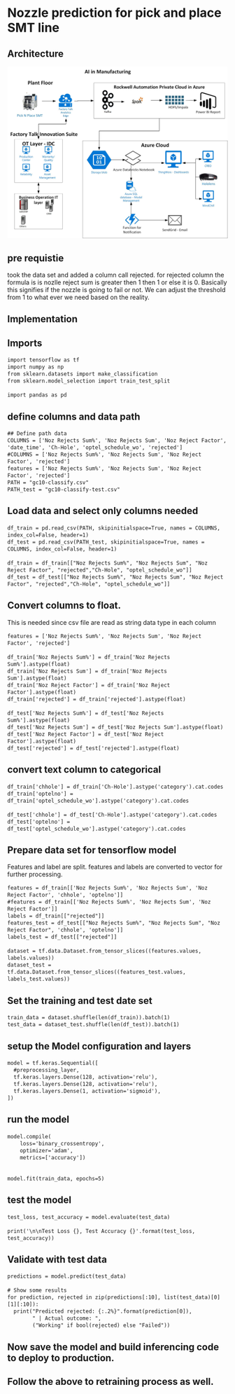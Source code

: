 # Nozzle prediction for pick and place SMT line

## Architecture
![alt text](https://github.com/balakreshnan/PickAndPlace/blob/master/picknplace.jpg "Architecture Pick and Place")

## pre requistie

took the data set and added a column call rejected. for rejected column the formula is is nozlle reject sum is greater then 1 then 1 or else it is 0. Basically this signifies if the nozzle is going to fail or not. We can adjust the threshold from 1 to what ever we need based on the reality.

## Implementation

## Imports

```
import tensorflow as tf
import numpy as np
from sklearn.datasets import make_classification
from sklearn.model_selection import train_test_split

import pandas as pd
```

## define columns and data path

```
## Define path data
COLUMNS = ['Noz Rejects Sum%', 'Noz Rejects Sum', 'Noz Reject Factor', 'date_time', 'Ch-Hole', 'optel_schedule_wo', 'rejected']
#COLUMNS = ['Noz Rejects Sum%', 'Noz Rejects Sum', 'Noz Reject Factor', 'rejected']
features = ['Noz Rejects Sum%', 'Noz Rejects Sum', 'Noz Reject Factor', 'rejected']
PATH = "gc10-classify.csv"
PATH_test = "gc10-classify-test.csv"
```

## Load data and select only columns needed

```
df_train = pd.read_csv(PATH, skipinitialspace=True, names = COLUMNS, index_col=False, header=1)
df_test = pd.read_csv(PATH_test, skipinitialspace=True, names = COLUMNS, index_col=False, header=1)

df_train = df_train[["Noz Rejects Sum%", "Noz Rejects Sum", "Noz Reject Factor", "rejected","Ch-Hole", "optel_schedule_wo"]]
df_test = df_test[["Noz Rejects Sum%", "Noz Rejects Sum", "Noz Reject Factor", "rejected","Ch-Hole", "optel_schedule_wo"]]
```

## Convert columns to float.

This is needed since csv file are read as string data type in each column

```
features = ['Noz Rejects Sum%', 'Noz Rejects Sum', 'Noz Reject Factor', 'rejected']

df_train['Noz Rejects Sum%'] = df_train['Noz Rejects Sum%'].astype(float)
df_train['Noz Rejects Sum'] = df_train['Noz Rejects Sum'].astype(float)
df_train['Noz Reject Factor'] = df_train['Noz Reject Factor'].astype(float)
df_train['rejected'] = df_train['rejected'].astype(float)

df_test['Noz Rejects Sum%'] = df_test['Noz Rejects Sum%'].astype(float)
df_test['Noz Rejects Sum'] = df_test['Noz Rejects Sum'].astype(float)
df_test['Noz Reject Factor'] = df_test['Noz Reject Factor'].astype(float)
df_test['rejected'] = df_test['rejected'].astype(float)

```

## convert text column to categorical

```
df_train['chhole'] = df_train['Ch-Hole'].astype('category').cat.codes
df_train['optelno'] = df_train['optel_schedule_wo'].astype('category').cat.codes

df_test['chhole'] = df_test['Ch-Hole'].astype('category').cat.codes
df_test['optelno'] = df_test['optel_schedule_wo'].astype('category').cat.codes
```

## Prepare data set for tensorflow model

Features and label are split. features and labels are converted to vector for further processing.

```
features = df_train[['Noz Rejects Sum%', 'Noz Rejects Sum', 'Noz Reject Factor', 'chhole', 'optelno']]
#features = df_train[['Noz Rejects Sum%', 'Noz Rejects Sum', 'Noz Reject Factor']]
labels = df_train[["rejected"]]
features_test = df_test[["Noz Rejects Sum%", "Noz Rejects Sum", "Noz Reject Factor", 'chhole', 'optelno']]
labels_test = df_test[["rejected"]]

dataset = tf.data.Dataset.from_tensor_slices((features.values, labels.values))
dataset_test = tf.data.Dataset.from_tensor_slices((features_test.values, labels_test.values))
```

## Set the training and test date set

```
train_data = dataset.shuffle(len(df_train)).batch(1)
test_data = dataset_test.shuffle(len(df_test)).batch(1)
```

## setup the Model configuration and layers

```
model = tf.keras.Sequential([
  #preprocessing_layer,
  tf.keras.layers.Dense(128, activation='relu'),
  tf.keras.layers.Dense(128, activation='relu'),
  tf.keras.layers.Dense(1, activation='sigmoid'),
])

```

## run the model

```
model.compile(
    loss='binary_crossentropy',
    optimizer='adam',
    metrics=['accuracy'])


model.fit(train_data, epochs=5)
```

## test the model

```
test_loss, test_accuracy = model.evaluate(test_data)

print('\n\nTest Loss {}, Test Accuracy {}'.format(test_loss, test_accuracy))
```

## Validate with test data

```
predictions = model.predict(test_data)

# Show some results
for prediction, rejected in zip(predictions[:10], list(test_data)[0][1][:10]):
  print("Predicted rejected: {:.2%}".format(prediction[0]),
        " | Actual outcome: ",
        ("Working" if bool(rejected) else "Failed"))
```

## Now save the model and build inferencing code to deploy to production.

## Follow the above to retraining process as well.
